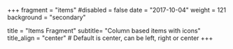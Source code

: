 +++
fragment = "items"
#disabled = false
date = "2017-10-04"
weight = 121
background = "secondary"

title = "Items Fragment"
subtitle= "Column based items with icons"
title_align = "center" # Default is center, can be left, right or center
+++
